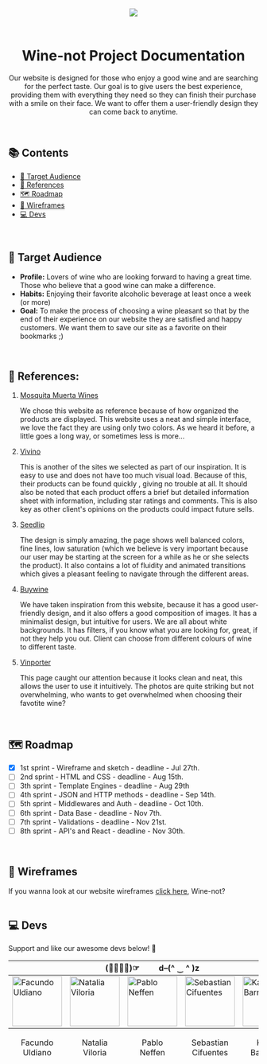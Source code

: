 
<p align="center">
 <h1 align="center">
   <img src="https://github.com/Rebelzob/grupo_9_DrinksForGeeks/blob/28f29299d305ff6ad072152a443c4b7b94d33164/Wine-not%20Project.png" />
 </p>
   <br>
   Wine-not Project Documentation
 </h1>
 
<p align="center"> Our website  is designed for those who enjoy a good wine and are searching for the perfect taste.  Our goal is to give users the best experience, providing them with everything they need so they can finish  their purchase with a smile on their face. We want to offer them  a user-friendly design they can come back to anytime. </p>
<br>


## 📚 Contents

- [🎯 Target Audience](#-target-audience)
- [📑 References](#-references)
- [🗺 Roadmap](#-roadmap)
- [📐 Wireframes](#-wireframes)
- [💻 Devs](#-devs)

<br>

## 🎯 Target Audience

- **Profile:** Lovers of wine who  are looking forward to having a great time.  Those who believe that a good wine can make a difference.
- **Habits:** Enjoying their favorite  alcoholic beverage at least once a week (or more) 
- **Goal:** To make the process of choosing a wine pleasant so that by the end of their experience on our website they are satisfied and happy customers. We want them to save our site as a favorite on their bookmarks ;) 
<br>

## 📑 References: 

1. <p><a href="http://www.mosquitamuertawines.com" target="_blank" rel="nofollow">Mosquita Muerta Wines</a></p> We chose this website  as  reference because of how organized the products are displayed.  This website uses  a neat  and simple interface, we love  the fact they are using only two colors. As we heard it before,  a little goes a long way, or sometimes less is more...

2. <p><a href="https://www.vivino.com/" target="_blank" rel="nofollow">Vivino</a></p>  This is another of the sites we selected as part of our inspiration. It is easy to use and does not have too much visual load. Because of this, their products can be found quickly , giving no trouble  at all. It should also be noted that each product offers a brief but detailed information sheet with information, including star ratings and comments.  This is also key as other client's opinions on the products could impact future sells. 

3. <p><a href="https://www.seedlipdrinks.com/en-gb/shop/" target="_blank" rel="nofollow">Seedlip</a></p> The design is simply amazing,  the page shows well balanced colors, fine lines, low saturation (which we believe is very important because our user may be starting at the screen for a while as he or she selects the product). It also contains a lot of fluidity and animated transitions which gives a pleasant feeling to navigate through the different areas.

4. <p><a href="https://buywine.cl/" target="_blank" rel="nofollow">Buywine</a></p> We have taken inspiration from this website, because it has a good user-friendly design, and it also  offers a good composition of images. It has a minimalist design, but intuitive for users. We are all about white backgrounds. It has filters, if you know what you are looking for, great, if not they help you out. Client can choose from different colours of wine to different taste. 

5.  <p><a href="https://vinporter.com" target="_blank" rel="nofollow">Vinporter</a></p>  This page caught our attention because it looks clean and neat, this  allows the user to use it intuitively. The photos are quite striking but not overwhelming, who wants to get overwhelmed when choosing their favotite wine? 
<br>

## 🗺 Roadmap

* [x] 1st sprint - Wireframe and sketch - deadline - Jul 27th.
* [ ] 2nd sprint - HTML and CSS - deadline - Aug 15th.
* [ ] 3th sprint - Template Engines - deadline - Aug 29th
* [ ] 4th sprint - JSON and HTTP methods - deadline - Sep 14th.
* [ ] 5th sprint - Middlewares and Auth - deadline - Oct 10th.
* [ ] 6th sprint - Data Base - deadline - Nov 7th.
* [ ] 7th sprint - Validations - deadline - Nov 21st.
* [ ] 8th sprint - API's and React - deadline - Nov 30th.
<br>

## 📐 Wireframes
If you wanna look at our website wireframes <a href="Wireframes/WFM.md" target="_blank" rel="nofollow">click here</a>, Wine-not?
<br>
<br>

## 💻 Devs

Support and like our awesome devs below! 🎉
<table>
<thead>
<tr>
<th colspan="5">(☞ﾟ∀ﾟ)☞  &nbsp &nbsp &nbsp &nbsp  d–(^ ‿ ^ )z</th>
</tr>
</thead>
<tbody>
<tr>
<td><a href="https://github.com/FacundoUndiano1" target="_blank"><img src="https://avatars.githubusercontent.com/u/108700220?v=4" alt="Facundo Uldiano" width="100"></a></td>
<td><a href="https://github.com/nataliaviloria009" target="_blank"><img src="https://avatars.githubusercontent.com/u/108700201?v=4" alt="Natalia Viloria" width="100"></a></td>
<td><a href="https://github.com/Pabloneffen"><img src="https://avatars.githubusercontent.com/u/108700235?v=4" alt="Pablo Neffen" width="100"></a></td>
<td><a href="https://github.com/sebastiancifuentes28" target="_blank"><img src="https://avatars.githubusercontent.com/u/108700244?v=4" alt="Sebastian Cifuentes" width="100"></a></td>
 <td><a href="https://github.com/Rebelzob" target="_blank"><img src="https://avatars.githubusercontent.com/u/52711805?v=4" alt="Karim Barragan" width="100"></a></td> 
</tr>
</tbody>
<tfoot>
<tr>
<td><p align="center">
Facundo <br> Uldiano</p></td>
<td><p align="center">
Natalia<br>Viloria</p></td>
<td><p align="center">
Pablo<br>Neffen</p></td>
<td><p align="center">
Sebastian<br>Cifuentes</p></td>
<td><p align="center">
Karim<br>Barragan</p></td>
</tr>
</tfoot>
</table>


